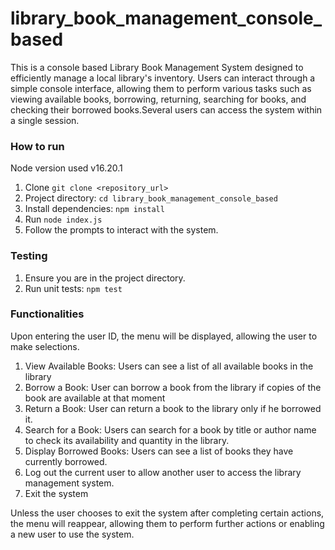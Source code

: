 # library_book_management_console_based

This is a console based Library Book Management System designed to efficiently manage a local library's inventory. Users can interact through a simple console interface, allowing them to perform various tasks such as viewing available books, borrowing, returning, searching for books, and checking their borrowed books.Several users can access the system within a single session.

### How to run
Node version used v16.20.1
1. Clone `git clone <repository_url>`
2. Project directory: `cd library_book_management_console_based`
3. Install dependencies: `npm install`
4. Run `node index.js`
5. Follow the prompts to interact with the system.

### Testing
1. Ensure you are in the project directory.
2. Run unit tests: `npm test`


### Functionalities

Upon entering the user ID, the menu will be displayed, allowing the user to make selections.
1. View Available Books: Users can see a list of all available books in the library
2. Borrow a Book: User can borrow a book from the library if copies of the book are available at that moment
3. Return a Book: User can return a book to the library only if he borrowed it.
4. Search for a Book: Users can search for a book by title or author name to check its availability and quantity in the library.
5. Display Borrowed Books: Users can see a list of books they have currently borrowed.
6. Log out the current user to allow another user to access the library management system.
7. Exit the system

Unless the user chooses to exit the system after completing certain actions, the menu will reappear, allowing them to perform further actions or enabling a new user to use the system.







